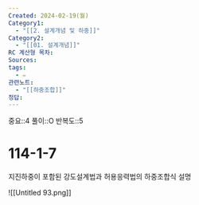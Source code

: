 ```yaml
---
Created: 2024-02-19(월)
Category1:
  - "[[2. 설계개념 및 하중]]"
Category2:
  - "[[01. 설계개념]]"
RC 계산형 목차: 
Sources: 
tags:
  - ✏️
관련노트:
  - "[[하중조합]]"
정답:
---
```

중요::4
풀이::O
반복도::5
#  114-1-7

지진하중이 포함된 강도설계법과 허용응력법의 하중조합식 설명


![[Untitled 93.png]]